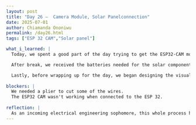 ```yaml
---
layout: post
title: "Day 26 –  Camera Module, Solar Panelconnection"
date: 2025-07-01
author: Chiamanda Ononiwu
permalink: /day26.html
tags: ["ESP 32 CAM","Solar panel"]

what_i_learned: |
  Today, we spent a good part of the day trying to get the ESP32-CAM module working. Since it's a microcontroller on its own, it was difficult to connect it to the main ESP32 we've been using. We tested the ESP32-CAM by itself and confirmed that it works, but for this project, it needs to be integrated with our original ESP32 board.

  After break, we received the batteries needed for the solar component of our Arduino system. We assembled the solar setup, but since the battery needed time to charge, we couldn’t fully test it with the Arduino yet. However, we were able to test it on an LED outdoors, and it worked.

  Lastly, before wrapping up for the day, we began designing the visualization of our project using an app built with Claude.
  
blockers: |
  We needed a plier to cut some of the wires.
  The ESP32 CAM wasn't working when connected to the ESP 32.
  
reflection: |
  As an incoming electrical engineering sophomore, this whole process has really helped me understand circuits better. I haven’t taken a circuits class yet, but I can already tell that this hands-on experience will give me a strong foundation. Working with the ESP32-CAM also taught me an important lesson: sometimes, you need to pause and step back in order to move forward. I didn’t want to stop troubleshooting until we found the solution, but my teammates convinced me to pause and shift our focus. That decision actually helped us make progress and accomplish more today. 
---
```

